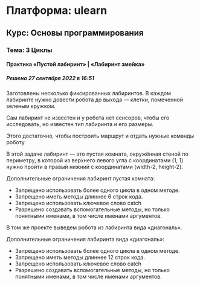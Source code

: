 # Платформа: ulearn
## Курс: Основы программирования
### Тема: 3 Циклы
#### Практика «Пустой лабиринт» | «Лабиринт змейка»
##### Решено 27 сентября 2022 в 16:51

Заготовлены несколько фиксированных лабиринтов. В каждом лабиринте нужно довести робота до выхода — клетки, помеченной зеленым кружком.

Сам лабиринт не известен и у робота нет сенсоров, чтобы его исследовать, но известен тип лабиринта и его размеры.

Этого достаточно, чтобы построить маршрут и отдать нужные команды роботу.

В этой задаче лабиринт — это пустая комната, окружённая стеной по периметру, в которой из верхнего левого угла с координатами (1, 1) нужно пройти в правый нижний с координатами (width-2, height-2).

Дополнительные ограничения лабиринт пустая комната:
- Запрещено использовать более одного цикла в одном методе.
- Запрещено иметь методы длиннее 6 строк кода.
- Запрещено использовать ключевое слово catch
- Разрешено создавать вспомогательные методы, но только понятными именами, в том числе именами аргументов.

В том же проекте выведем робота из лабиринта вида «диагональ».

Дополнительные ограничения лабиринта вида «диагональ»:
- Запрещено использовать более одного цикла в одном методе.
- Запрещено иметь методы длиннее 12 строк кода.
- Запрещено использовать ключевое слово catch
- Разрешено создавать вспомогательные методы, но только понятными именами, в том числе именами аргументов.
